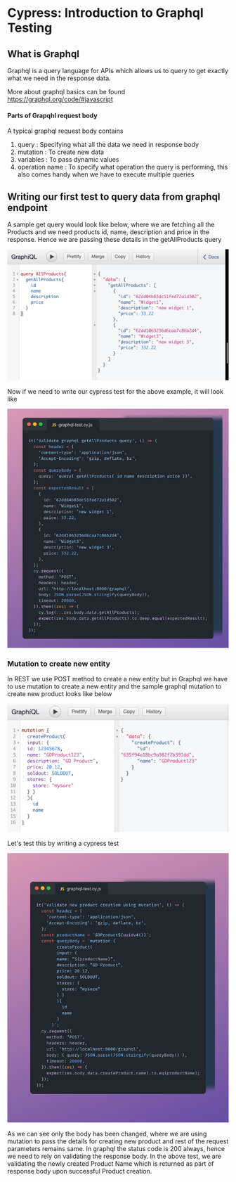 # Cypress: Introduction to Graphql Testing

## What is Graphql

Graphql is a query language for APIs which allows us to query to get exactly what we need in the response data.

More about graphql basics can be found https://graphql.org/code/#javascript

#### Parts of Grapqhl request body

A typical graphql request body contains

1. query : Specifying what all the data we need in response body
2. mutation : To create new data
3. variables : To pass dynamic values
4. operation name : To specify what operation the query is performing, this also comes handy when we have to execute multiple queries

## Writing our first test to query data from graphql endpoint

A sample get query would look like below, where we are fetching all the Products and we need products id, name, description and price in the response. Hence we are passing these details in the getAllProducts query

<p align="middle">
<img src="./readmeReference/getQuery.png"/>
</p>

Now if we need to write our cypress test for the above example, it will look like

<p align="middle">
<img src="./readmeReference/VS_Code_Extension-graphql-test_cy_js_query.png"/>
</p>

### Mutation to create new entity

In REST we use POST method to create a new entity but in Graphql we have to use mutation to create a new entity and the sample graphql mutation to create new product looks like below

<p align="middle">
<img src="./readmeReference/Pasted image 20221031151428.png"/>
</p>

Let's test this by writing a cypress test

<p align="middle">
<img src="./readmeReference/VS_Code_Extension-graphql-test_cy_js_mutation.png"/>
</p>

As we can see only the body has been changed, where we are using mutation to pass the details for creating new product and rest of the request parameters remains same.
In graphql the status code is 200 always, hence we need to rely on validating the response body. In the above test, we are validating the newly created Product Name which is returned as part of response body upon successful Product creation.
